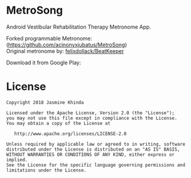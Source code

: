 # MetroSong

Android Vestibular Rehabilitation Therapy Metronome App.

Forked programmable Metronome: (https://github.com/acinonyxjubatus/MetroSong) <br />
Original metronome by: [felixdollack/BeatKeeper](https://github.com/felixdollack/BeatKeeper)

Download it from Google Play:


License
=======

    Copyright 2018 Jasmine Khinda

    Licensed under the Apache License, Version 2.0 (the "License");
    you may not use this file except in compliance with the License.
    You may obtain a copy of the License at

       http://www.apache.org/licenses/LICENSE-2.0

    Unless required by applicable law or agreed to in writing, software
    distributed under the License is distributed on an "AS IS" BASIS,
    WITHOUT WARRANTIES OR CONDITIONS OF ANY KIND, either express or implied.
    See the License for the specific language governing permissions and
    limitations under the License.
